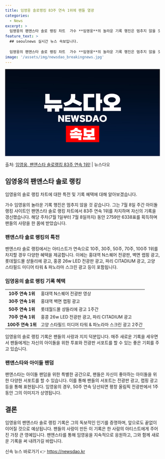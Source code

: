 ```yaml
---
title: 임영웅 솔로랭킹 83주 연속 1위에 팬들 열광
categories:
  - News
excerpt: >
  임영웅의 팬앤스타 솔로 랭킹 차트  가수 **임영웅**의 놀라운 기록 행진은 멈추지 않을 것 같습니다. 그는…
feature_text: >
  ## seoulnews 실시간 뉴스 속보입니다.

  임영웅의 팬앤스타 솔로 랭킹 차트  가수 **임영웅**의 놀라운 기록 행진은 멈추지 않을 것 같습니다. 그는…
image: '/assets/img/newsdao_breakingnews.jpg'
---
```


![뉴스다오 속보](/assets/img/newsdao_breakingnews.jpg)

<p>출처: <a href="https://newsdao.kr/4687" rel="dofollow">임영웅, 팬앤스타 솔로랭킹 83주 연속 1위!</a> | 뉴스다오</p>

<h2>임영웅의 팬앤스타 솔로 랭킹</h2>
임영웅의 솔로 랭킹 차트에 대한 특전 및 기록 혜택에 대해 알아보겠습니다.

<p data-ke-size="size16">가수 임영웅의 놀라운 기록 행진은 멈추지 않을 것 같습니다. 그는 7월 8일 주간 아이돌 랭킹 사이트인 팬앤스타 솔로 랭킹 차트에서 83주 연속 1위를 차지하며 자신의 기록을 갱신했습니다. 해당 주차(7월 1일부터 7월 8일까지) 동안 2759만 6338표를 획득하며 팬들의 사랑을 한 몸에 받았습니다.</p>

<h3>팬앤스타 솔로 랭킹의 특전</h3>
<p data-ke-size="size16">팬앤스타 솔로 랭킹에서는 아티스트가 연속으로 10주, 30주, 50주, 70주, 100주 1위를 차지할 경우 다양한 혜택을 제공합니다. 이에는 홍대역 N스퀘어 전광판, 벽면 랩핑 광고, 롯데월드몰 샹들리에 광고, 홍콩 26w LED 전광판 광고, 파리 CITADIUM 광고, 고양 스타필드 미디어 타워 & 파노라마 스크린 광고 등이 포함됩니다.</p>

<h3>임영웅의 솔로 랭킹 기록 혜택</h3>
<table>
	<tr>
		<td style="text-align: center; height: 17px;"><b>10주 연속 1위</b></td>
		<td>홍대역 N스퀘어 전광판 영상</td>
	</tr>
	<tr>
		<td style="text-align: center; height: 17px;"><b>30주 연속 1위</b></td>
		<td>홍대역 벽면 랩핑 광고</td>
	</tr>
	<tr>
		<td style="text-align: center; height: 17px;"><b>50주 연속 1위</b></td>
		<td>롯데월드몰 샹들리에 광고 1주간</td>
	</tr>
	<tr>
		<td style="text-align: center; height: 17px;"><b>70주 연속 1위</b></td>
		<td>홍콩 26w LED 전광판 광고, 파리 CITADIUM 광고</td>
	</tr>
	<tr>
		<td style="text-align: center; height: 17px;"><b>100주 연속 1위</b></td>
		<td>고양 스타필드 미디어 타워 & 파노라마 스크린 광고 2주간</td>
	</tr>
</table>

<p data-ke-size="size16">임영웅의 솔로 랭킹 기록은 팬들의 사랑과 지지 덕분입니다. 매주 새로운 기록을 세우면서 팬들에게는 자신의 아이돌을 위한 투표와 전광판 서포트를 할 수 있는 좋은 기회를 주고 있습니다.</p>

<h3>팬앤스타와 아이돌 팬덤</h3>
<p data-ke-size="size16">팬앤스타는 아이돌 팬덤을 위한 특별한 공간으로, 팬들은 자신이 좋아하는 아이돌을 위한 다양한 서포트를 할 수 있습니다. 이를 통해 팬들의 서포트는 전광판 광고, 랩핑 광고 등을 통해 표현됩니다. 임영웅의 경우, 50주 연속 당선되면 평창 올림픽 전광판에서 1주 동안 그의 이미지가 상영됩니다.</p>

<h2>결론</h2>
<p data-ke-size="size16">임영웅의 팬앤스타 솔로 랭킹 기록은 그의 독보적인 인기를 증명하며, 앞으로도 끝없이 이어질 것으로 예상됩니다. 팬들의 사랑이 만든 이 기록은 한 사람의 아티스트에게 주어진 가장 큰 영예입니다. 팬앤스타를 통해 임영웅을 지속적으로 응원하고, 그와 함께 새로운 기록을 써 내려가길 바랍니다.</p> 

신속 뉴스 바로가기 👉 <a href="https://newsdao.kr" rel="dofollow">https://newsdao.kr</a>



